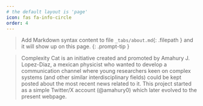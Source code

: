 ```yaml
---
# the default layout is 'page'
icon: fas fa-info-circle
order: 4
---
```


 > Add Markdown syntax content to file `_tabs/about.md`{: .filepath } and it will show up on this page.
 {: .prompt-tip }

> Complexity Cat is an initiative created and promoted by Amahury J. Lopez-Diaz, a mexican physicist who 
 wanted to develop a communication channel where young researchers keen on complex systems (and other 
 similar interdisciplinary fields) could be kept posted about the most recent news related to it. This 
 project started as a simple Twitter/X account (@amahury0) which later evolved to the present webpage.
